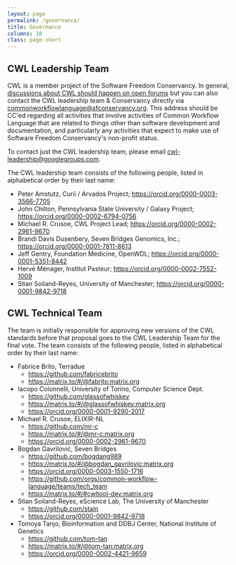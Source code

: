```yaml
---
layout: page
permalink: /governance/
title: Governance
columns: 10
class: page-short
---
```


## CWL Leadership Team

CWL is a member project of the Software Freedom Conservancy. In general, [discussions about CWL should happen on open forums](https://www.commonwl.org/community/) but you can also contact the CWL leadership team & Conservancy directly via <commonworkflowlanguage@sfconservancy.org>. This address should be CC'ed regarding all activities that involve activities of Common Workflow Language that are related to things other than software development and documentation, and particularly any activities that expect to make use of Software Freedom Conservancy's non-profit status.

To contact just the CWL leadership team, please email <cwl-leadership@googlegroups.com>.

The CWL leadership team consists of the following people, listed in alphabetical order by their last name:

*   Peter Amstutz, Curii / Arvados Project; <https://orcid.org/0000-0003-3566-7705>
*   John Chilton, Pennsylvania State University / Galaxy Project; <https://orcid.org/0000-0002-6794-0756>
*   Michael R. Crusoe, CWL Project Lead; <https://orcid.org/0000-0002-2961-9670>
*   Brandi Davis Dusenbery, Seven Bridges Genomics, Inc.; <https://orcid.org/0000-0001-7811-8613>
*   Jeff Gentry, Foundation Medicine, OpenWDL; <https://orcid.org/0000-0001-5351-8442>
*   Hervé Ménager, Institut Pasteur; <https://orcid.org/0000-0002-7552-1009>
*   Stian Soiland-Reyes, University of Manchester; <https://orcid.org/0000-0001-9842-9718>

## CWL Technical Team

The team is initially responsible for approving new versions of the CWL standards before that proposal goes to the CWL Leadership Team for the final vote. The team consists of the following people, listed in alphabetical order by their last name:

* Fabrice Brito, Terradue
  * <https://github.com/fabricebrito>
  * <https://matrix.to/#/@fabrito:matrix.org>
* Iacopo Colonnelli, University of Torino, Computer Science Dept.
  * <https://github.com/glassofwhiskey>
  * <https://matrix.to/#/@glassofwhiskey:matrix.org>
  * <https://orcid.org/0000-0001-9290-2017>
* Michael R. Crusoe, ELIXIR-NL
  * <https://github.com/mr-c>
  * <https://matrix.to/#/@mr-c:matrix.org>
  * <https://orcid.org/0000-0002-2961-9670>
* Bogdan Gavrilović, Seven Bridges
  * <https://github.com/bogdang989>
  * <https://matrix.to/#/@bogdan_gavrilovic:matrix.org>
  * <https://orcid.org/0000-0003-1550-1716>
  * <https://github.com/orgs/common-workflow-language/teams/tech_team>
  * <https://matrix.to/#/#cwltool-dev:matrix.org>
* Stian Soiland-Reyes, eScience Lab, The University of Manchester
  * <https://github.com/stain>
  * <https://orcid.org/0000-0001-9842-9718>
* Tomoya Tanjo, Bioinformation and DDBJ Center, National Institute of Genetics
  * <https://github.com/tom-tan>
  * <https://matrix.to/#/@tom-tan:matrix.org>
  * <https://orcid.org/0000-0002-4421-9659>
